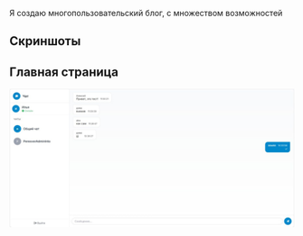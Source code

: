Я создаю многопользовательский блог, с множеством возможностей
## Скриншоты

## Главная страница
![Главная страница](images/telegram.jpg)
